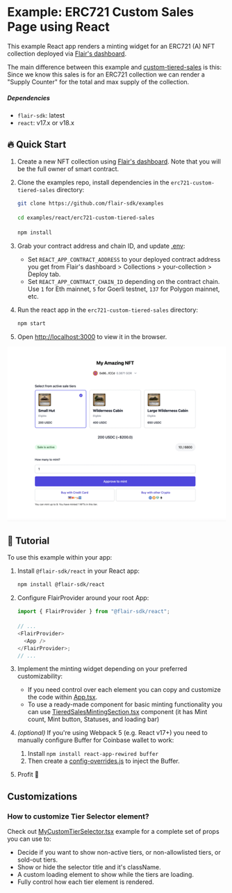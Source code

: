 # Example: ERC721 Custom Sales Page using React

This example React app renders a minting widget for an ERC721 (A) NFT collection deployed via [Flair's dashboard](https://app.flair.dev).

The main difference between this example and [custom-tiered-sales](../custom-tiered-sales/) is this: Since we know this sales is for an ERC721 collection we can render a "Supply Counter" for the total and max supply of the collection.

##### Dependencies

- `flair-sdk`: latest
- `react`: v17.x or v18.x

## :fire: Quick Start

1. Create a new NFT collection using [Flair's dashboard](https://app.flair.dev). Note that you will be the full owner of smart contract.
2. Clone the examples repo, install dependencies in the `erc721-custom-tiered-sales` directory:

   ```sh
   git clone https://github.com/flair-sdk/examples

   cd examples/react/erc721-custom-tiered-sales

   npm install
   ```

3. Grab your contract address and chain ID, and update [.env](./.env):
   - Set `REACT_APP_CONTRACT_ADDRESS` to your deployed contract address you get from Flair's dashboard > Collections > your-collection > Deploy tab.
   - Set `REACT_APP_CONTRACT_CHAIN_ID` depending on the contract chain. Use `1` for Eth mainnet, `5` for Goerli testnet, `137` for Polygon mainnet, etc.

4. Run the react app in the `erc721-custom-tiered-sales` directory:

   ```sh
   npm start
   ```

5. Open [http://localhost:3000](http://localhost:3000) to view it in the browser.

![Screenshot](./custom-minting-website.png)

## 🔮 Tutorial

To use this example within your app:

1. Install `@flair-sdk/react` in your React app:

   ```sh
   npm install @flair-sdk/react
   ```

2. Configure FlairProvider around your root App:

   ```ts
   import { FlairProvider } from "@flair-sdk/react";

   // ...
   <FlairProvider>
     <App />
   </FlairProvider>;
   // ...
   ```

3. Implement the minting widget depending on your preferred customizability:

   - If you need control over each element you can copy and customize the code within [App.tsx](./src/App.tsx).
   - To use a ready-made component for basic minting functionality you can use [TieredSalesMintingSection.tsx](https://github.com/flair-sdk/typescript/blob/main/packages/react/src/modules/finance/tiered-sales/sections/TieredSalesMintingSection.tsx) component (it has Mint count, Mint button, Statuses, and loading bar)

4. _(optional)_ If you're using Webpack 5 (e.g. React v17+) you need to manually configure Buffer for Coinbase wallet to work:

   1. Install `npm install react-app-rewired buffer`
   2. Then create a [config-overrides.js](config-overrides.js) to inject the Buffer.

5. Profit :rocket:

## Customizations

### How to customize Tier Selector element?

Check out [MyCustomTierSelector.tsx](./src/MyCustomTierSelector.tsx) example for a complete set of props you can use to:
* Decide if you want to show non-active tiers, or non-allowlisted tiers, or sold-out tiers.
* Show or hide the selector title and it's className.
* A custom loading element to show while the tiers are loading.
* Fully control how each tier element is rendered.
